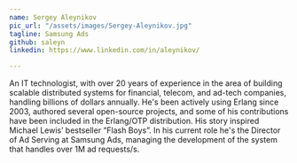 ```yaml
---
name: Sergey Aleynikov
pic_url: "/assets/images/Sergey-Aleynikov.jpg"
tagline: Samsung Ads
github: saleyn
linkedin: https://www.linkedin.com/in/aleynikov/

---
```

An IT technologist, with over 20 years of experience in the area of building scalable distributed systems for financial, telecom, and ad-tech companies, handling billions of dollars annually. He's been actively using Erlang since 2003, authored several open-source projects, and some of his contributions have been included in the Erlang/OTP distribution. His story inspired Michael Lewis’ bestseller “Flash Boys”. In his current role he's the Director of Ad Serving at Samsung Ads, managing the development of the system that handles over 1M ad requests/s.
